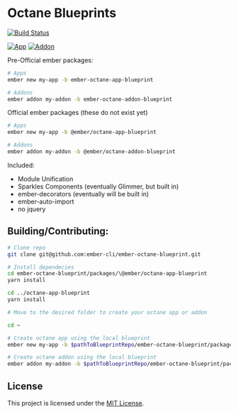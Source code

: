 Octane Blueprints
==============================================================================
[![Build Status](https://travis-ci.org/ember-cli/ember-octane-blueprint.svg?branch=master)](https://travis-ci.org/ember-cli/ember-octane-blueprint)

[![App](https://img.shields.io/npm/v/ember-octane-app-blueprint.svg?label=App)](https://www.npmjs.com/package/ember-octane-app-blueprint)
[![Addon](https://img.shields.io/npm/v/ember-octane-addon-blueprint.svg?label=Addon)](https://www.npmjs.com/package/ember-octane-addon-blueprint)


Pre-Official ember packages:

```bash
# Apps
ember new my-app -b ember-octane-app-blueprint

# Addons
ember addon my-addon -b ember-octane-addon-blueprint
```

Official ember packages (these do not exist yet)
```bash
# Apps
ember new my-app -b @ember/octane-app-blueprint

# Addons
ember addon my-addon -b @ember/octane-addon-blueprint
```


Included:

 - Module Unification
 - Sparkles Components (eventually Glimmer, but built in)
 - ember-decorators (eventually will be built in)
 - ember-auto-import
 - no jquery


## Building/Contributing:
```bash
# Clone repo
git clone git@github.com:ember-cli/ember-octane-blueprint.git

# Install dependecies
cd ember-octane-blueprint/packages/\@ember/octane-app-blueprint
yarn install

cd ../octane-app-blueprint
yarn install

# Move to the desired folder to create your octane app or addon

cd ~

# Create octane app using the local blueprint
ember new my-app -b $pathToBlueprintRepo/ember-octane-blueprint/packages/\@ember/octane-app-blueprint

# Create octane addon using the local blueprint
ember addon my-addon -b $pathToBlueprintRepo/ember-octane-blueprint/packages/\@ember/octane-addon-blueprint

```

License
------------------------------------------------------------------------------

This project is licensed under the [MIT License](LICENSE.md).

